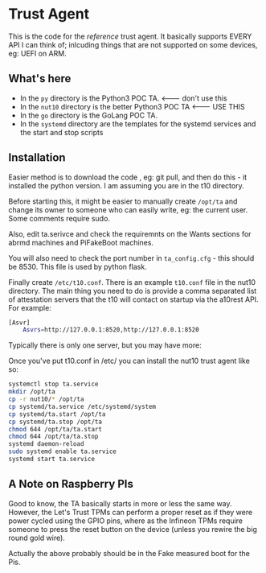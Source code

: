 # Trust Agent

This is the code for the *reference* trust agent. It basically supports EVERY API I can think of; inlcuding things that are not supported on some devices, eg: UEFI on ARM.


## What's here

   * In the `py` directory is the Python3 POC TA.   <--- don't use this
   * In the `nut10` directory is the better Python3 POC TA   <--- USE THIS   
   * In the `go` directory is the GoLang POC TA.   
   * In the `systemd` directory are the templates for the systemd services and the start and stop scripts
   
 
## Installation

Easier method is to download the code , eg: git pull, and then do this - it installed the python version. I am assuming you are in the t10 directory.

Before starting this, it might be easier to manually create `/opt/ta` and change its owner to someone who can easily write, eg: the current user.  Some comments require sudo.

Also, edit ta.serivce and check the requiremnts on the Wants sections for abrmd machines and PiFakeBoot machines.

You will also need to check the port number in `ta_config.cfg` - this should be 8530. This file is used by python flask.

Finally create `/etc/t10.conf`. There is an example `t10.conf` file in the nut10 directory. The main thing you need to do is provide a comma separated list of attestation servers that the t10 will contact on startup via the a10rest API. For example:

```bash
[Asvr]
    Asvrs=http://127.0.0.1:8520,http://127.0.0.1:8520
```

Typically there is only one server, but you may have more:

Once you've put t10.conf in /etc/ you can install the nut10 trust agent like so:

```bash
systemctl stop ta.service
mkdir /opt/ta
cp -r nut10/* /opt/ta
cp systemd/ta.service /etc/systemd/system
cp systemd/ta.start /opt/ta
cp systemd/ta.stop /opt/ta
chmod 644 /opt/ta/ta.start
chmod 644 /opt/ta/ta.stop
systemd daemon-reload
sudo systemd enable ta.service
systemd start ta.service
```
 
 
   
## A Note on Raspberry PIs

Good to know, the TA basically starts in more or less the same way. However, the Let's Trust TPMs can perform a proper reset as if they were power cycled using the GPIO pins, where as the Infineon TPMs require someone to press the reset button on the device (unless you rewire the big round gold wire).

Actually the above probably should be in the Fake measured boot for the Pis.
